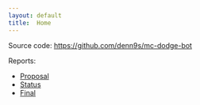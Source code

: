 ```yaml
---
layout: default
title:  Home
---
```


Source code: https://github.com/denn9s/mc-dodge-bot

Reports:

- [Proposal](proposal.html)
- [Status](status.html)
- [Final](final.html)
